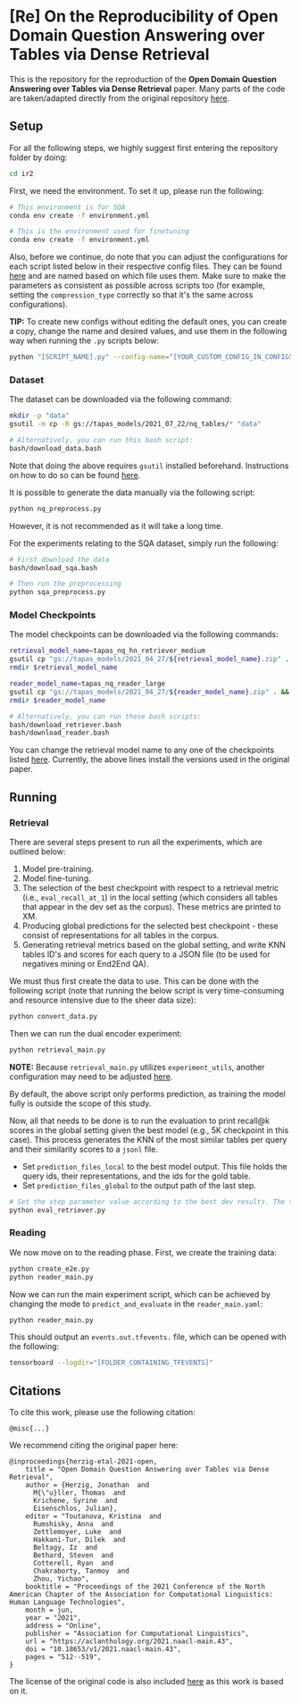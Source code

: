 # **[Re] On the Reproducibility of Open Domain Question Answering over Tables via Dense Retrieval**

This is the repository for the reproduction of the **Open Domain Question Answering over Tables via Dense Retrieval** paper. Many parts of the code are taken/adapted directly from the original repository [here](https://github.com/google-research/tapas/blob/master/DENSE_TABLE_RETRIEVER.md).

## **Setup**

For all the following steps, we highly suggest first entering the repository folder by doing:

```sh
cd ir2
```

First, we need the environment. To set it up, please run the following:

```sh
# This environment is for SQA
conda env create -f environment.yml

# This is the environment used for finetuning
conda env create -f environment.yml
```

Also, before we continue, do note that you can adjust the configurations for each script listed below in their respective config files. They can be found [here](configs) and are named based on which file uses them. Make sure to make the parameters as consistent as possible across scripts too (for example, setting the `compression_type` correctly so that it's the same across configurations).

**TIP:** To create new configs without editing the default ones, you can create a copy, change the name and desired values, and use them in the following way when running the `.py` scripts below:

```sh
python "[SCRIPT_NAME].py" --config-name="[YOUR_CUSTOM_CONFIG_IN_CONFIGS].yaml"
```

### **Dataset**

The dataset can be downloaded via the following command:

```sh
mkdir -p "data"
gsutil -m cp -R gs://tapas_models/2021_07_22/nq_tables/* "data"

# Alternatively, you can run this bash script:
bash/download_data.bash
```

Note that doing the above requires `gsutil` installed beforehand. Instructions on how to do so can be found [here](https://cloud.google.com/storage/docs/gsutil_install).

It is possible to generate the data manually via the following script:
```sh
python nq_preprocess.py
```

However, it is not recommended as it will take a long time.

For the experiments relating to the SQA dataset, simply run the following:

```sh
# First download the data
bash/download_sqa.bash

# Then run the preprocessing
python sqa_preprocess.py
```


### **Model Checkpoints**

The model checkpoints can be downloaded via the following commands:

```sh
retrieval_model_name=tapas_nq_hn_retriever_medium
gsutil cp "gs://tapas_models/2021_04_27/${retrieval_model_name}.zip" . && unzip "${retrieval_model_name}.zip"
rmdir $retrieval_model_name

reader_model_name=tapas_nq_reader_large
gsutil cp "gs://tapas_models/2021_04_27/${reader_model_name}.zip" . && unzip "${reader_model_name}.zip"
rmdir $reader_model_name

# Alternatively, you can run these bash scripts:
bash/download_retriever.bash
bash/download_reader.bash
```

You can change the retrieval model name to any one of the checkpoints listed [here](misc/model_list.md). Currently, the above lines install the versions used in the original paper.

## **Running**

### **Retrieval**

There are several steps present to run all the experiments, which are outlined below:

1.  Model pre-training.
2.  Model fine-tuning.
3.  The selection of the best checkpoint with respect to a retrieval metric (i.e., `eval_recall_at_1`) in the local setting (which considers all tables that appear in the dev set as the corpus). These metrics are printed to XM.
4.  Producing global predictions for the selected best checkpoint - these consist of representations for all tables in the corpus.
5.  Generating retrieval metrics based on the global setting, and write KNN tables ID's and scores for each query to a JSON file (to be used for negatives mining or End2End QA).


We must thus first create the data to use. This can be done with the following script (note that running the below script is very time-consuming and resource intensive due to the sheer data size):
```sh
python convert_data.py
```

Then we can run the dual encoder experiment:
```sh
python retrieval_main.py
```

**NOTE:** Because `retrieval_main.py` utilizes `experiment_utils`, another configuration may need to be adjusted [here](/configs/experiments.yaml). 


By default, the above script only performs prediction, as training the model fully is outside the scope of this study.

Now, all that needs to be done is to run the evaluation to print recall@k scores in the global setting given the best
model (e.g., 5K checkpoint in this case). This process generates the KNN of the most similar tables per query and their similarity scores to a `jsonl` file.

*   Set `prediction_files_local` to the best model output. This file holds the query ids, their representations, and the ids for the gold table.
*   Set `prediction_files_global` to the output path of the last step.

```sh
# Set the step parameter value according to the best dev results. The train and tables predictions generated in the previous step will only exist for this step.
python eval_retriever.py
```

### **Reading**

We now move on to the reading phase. 
First, we create the training data:
```sh
python create_e2e.py
python reader_main.py 
```

Now we can run the main experiment script, which can be achieved by changing the mode to `predict_and_evaluate` in the `reader_main.yaml`:
```sh
python reader_main.py 
```

This should output an `events.out.tfevents.` file, which can be opened with the following:
```sh
tensorboard --logdir="[FOLDER_CONTAINING_TFEVENTS]"
```

## **Citations**

To cite this work, please use the following citation:
```
@misc{...}
```

We recommend citing the original paper here:
```
@inproceedings{herzig-etal-2021-open,
    title = "Open Domain Question Answering over Tables via Dense Retrieval",
    author = {Herzig, Jonathan  and
      M{\"u}ller, Thomas  and
      Krichene, Syrine  and
      Eisenschlos, Julian},
    editor = "Toutanova, Kristina  and
      Rumshisky, Anna  and
      Zettlemoyer, Luke  and
      Hakkani-Tur, Dilek  and
      Beltagy, Iz  and
      Bethard, Steven  and
      Cotterell, Ryan  and
      Chakraborty, Tanmoy  and
      Zhou, Yichao",
    booktitle = "Proceedings of the 2021 Conference of the North American Chapter of the Association for Computational Linguistics: Human Language Technologies",
    month = jun,
    year = "2021",
    address = "Online",
    publisher = "Association for Computational Linguistics",
    url = "https://aclanthology.org/2021.naacl-main.43",
    doi = "10.18653/v1/2021.naacl-main.43",
    pages = "512--519",
}

```

The license of the original code is also included [here](LICENSE) as this work is based on it.
